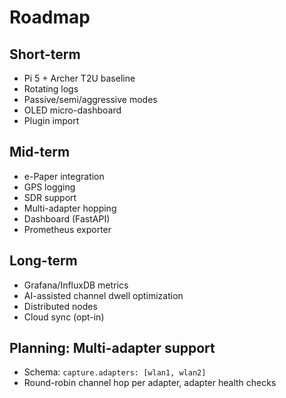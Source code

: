 # Roadmap

## Short-term
- Pi 5 + Archer T2U baseline
- Rotating logs
- Passive/semi/aggressive modes
- OLED micro-dashboard
- Plugin import

## Mid-term
- e-Paper integration
- GPS logging
- SDR support
- Multi-adapter hopping
- Dashboard (FastAPI)
 - Prometheus exporter

## Long-term
- Grafana/InfluxDB metrics
- AI-assisted channel dwell optimization
- Distributed nodes
- Cloud sync (opt-in)

## Planning: Multi-adapter support

- Schema: `capture.adapters: [wlan1, wlan2]`
- Round-robin channel hop per adapter, adapter health checks

